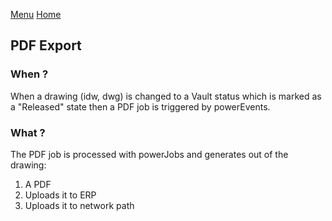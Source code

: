 [Menu](../README.md) [Home](./home.md)
## PDF Export

### When ?

When a drawing (idw, dwg) is changed to a Vault status which is marked as a "Released" state then a PDF job is triggered by powerEvents.

### What ?

The PDF job is processed with powerJobs and generates out of the drawing:
1. A PDF 
1. Uploads it to ERP
1. Uploads it to network path
